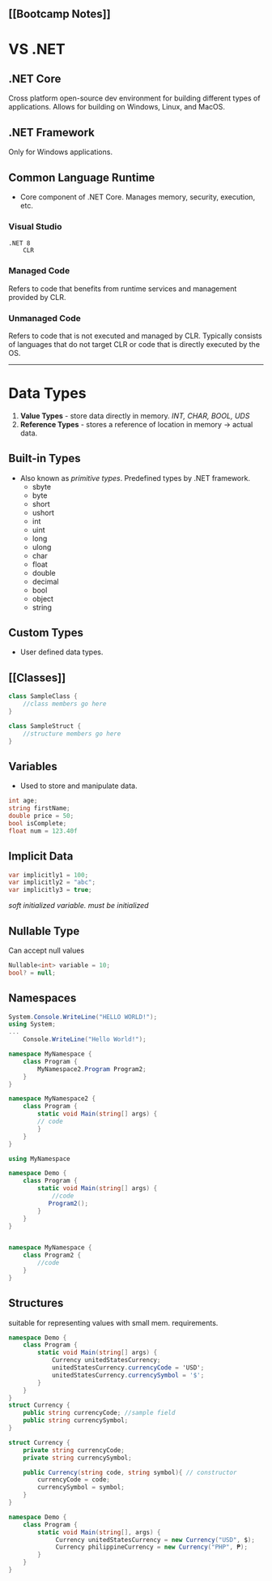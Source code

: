 [[Bootcamp Notes]]
---
# VS .NET
## .NET Core
Cross platform open-source dev environment for building different types of applications.
Allows for building on Windows, Linux, and MacOS.

## .NET Framework
Only for Windows applications.

## Common Language Runtime
- Core component of .NET Core. Manages memory, security, execution, etc.

### Visual Studio
	.NET 8
		CLR
### Managed Code
Refers to code that benefits from runtime services and management provided by CLR.

### Unmanaged Code
Refers to code that is not executed and managed by CLR. Typically consists of languages that do not target CLR or code that is directly executed by the OS.

----
# Data Types
1. **Value Types** - store data directly in memory. *INT, CHAR, BOOL, UDS*
2. **Reference Types** - stores a reference of location in memory -> actual data.

## Built-in Types
- Also known as *primitive types*. Predefined types by .NET framework.
	- sbyte
	- byte
	- short
	- ushort
	- int
	- uint
	- long
	- ulong
	- char
	- float
	- double
	- decimal
	- bool
	- object
	- string



## Custom Types
- User defined data types.
## [[Classes]]
```csharp
class SampleClass {
	//class members go here
}
```

```csharp
class SampleStruct {
	//structure members go here
}
```

## Variables
- Used to store and manipulate data.

```csharp
int age;
string firstName;
double price = 50;
bool isComplete;
float num = 123.40f
```

## Implicit Data
```csharp
var implicitly1 = 100;
var implicitly2 = "abc";
var implicitly3 = true;
```
*soft initialized variable. must be initialized*

## Nullable Type
Can accept null values

```csharp
Nullable<int> variable = 10;
bool? = null;
```

## Namespaces
```csharp
System.Console.WriteLine("HELLO WORLD!");
using System;
...
	Console.WriteLine("Hello World!");
```

```csharp
namespace MyNamespace {
	class Program {
		MyNamespace2.Program Program2;
	}
}

namespace MyNamespace2 {
	class Program {
		static void Main(string[] args) {
		// code
		}
	}
}
```

```csharp
using MyNamespace

namespace Demo {
	class Program {
		static void Main(string[] args) {
			//code
		   Program2();
		}
	}
}


namespace MyNamespace {
	class Program2 {
		//code
	}
}
```

## Structures
suitable for representing values with small mem. requirements.
```csharp
namespace Demo {
	class Program {
		static void Main(string[] args) {
			Currency unitedStatesCurrency;
			unitedStatesCurrency.currencyCode = 'USD';
			unitedStatesCurrency.currencySymbol = '$';
		}
	}
}
struct Currency {
	public string currencyCode; //sample field
	public string currencySymbol;
}
```

```csharp
struct Currency {
	private string currencyCode;
	private string currencySymbol;

	public Currency(string code, string symbol){ // constructor
		currencyCode = code;
		currencySymbol = symbol;
	}
}

namespace Demo {
	class Program {
		static void Main(string[], args) {
			 Currency unitedStatesCurrency = new Currency("USD", $);
			 Currency philippineCurrency = new Currency("PHP", ₱);
		}
	}
}
```